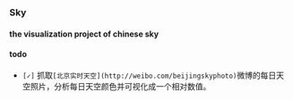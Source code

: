 ### Sky

#### the visualization project of chinese sky

#### todo
- `[✓]` 抓取`[北京实时天空](http://weibo.com/beijingskyphoto)`微博的每日天空照片，分析每日天空颜色并可视化成一个相对数值。